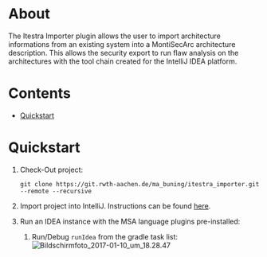 # About
The Itestra Importer plugin allows the user to import architecture informations from an existing system into a MontiSecArc architecture description. This allows the security export to run flaw analysis on the architectures with the tool chain created for the IntelliJ IDEA platform.


# Contents
- [Quickstart](https://git.rwth-aachen.de/ma_buning/itestra_importer/edit/master/README.md#quickstart)

# Quickstart 
1. Check-Out project:

    `git clone https://git.rwth-aachen.de/ma_buning/itestra_importer.git --remote --recursive`
2. Import project into IntelliJ. Instructions can be found [here](https://www.jetbrains.com/help/idea/2016.3/importing-project-from-gradle-model.html).
3. Run an IDEA instance with the MSA language plugins pre-installed:
    1. Run/Debug `runIdea` from the gradle task list:
    ![Bildschirmfoto_2017-01-10_um_18.28.47](/uploads/d8076e406cd4dc2d90071552eacbca69/Bildschirmfoto_2017-01-10_um_18.28.47.png)
